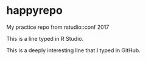 # happyrepo
My practice repo from rstudio::conf 2017

This is a line typed in R Studio.

This is a deeply interesting line that I typed in GitHub.
